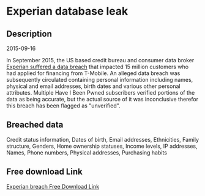 # Experian database leak

## Description

2015-09-16

In September 2015, the US based credit bureau and consumer data broker <a href="http://krebsonsecurity.com/2015/10/experian-breach-affects-15-million-consumers/" target="_blank" rel="noopener">Experian suffered a data breach</a> that impacted 15 million customers who had applied for financing from T-Mobile. An alleged data breach was subsequently circulated containing personal information including names, physical and email addresses, birth dates and various other personal attributes. Multiple Have I Been Pwned subscribers verified portions of the data as being accurate, but the actual source of it was inconclusive therefor this breach has been flagged as &quot;unverified&quot;.

## Breached data

Credit status information, Dates of birth, Email addresses, Ethnicities, Family structure, Genders, Home ownership statuses, Income levels, IP addresses, Names, Phone numbers, Physical addresses, Purchasing habits

## Free download Link

[Experian breach Free Download Link](https://tinyurl.com/2b2k277t)